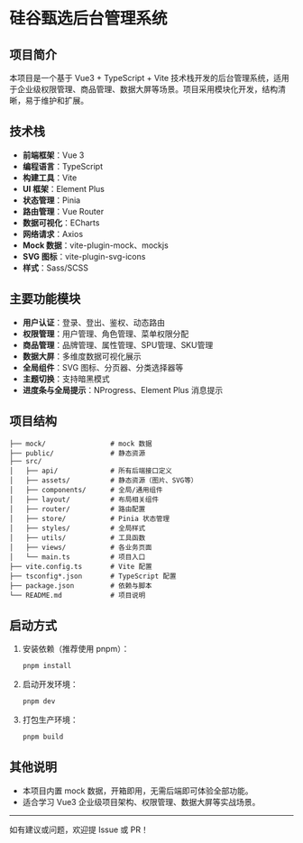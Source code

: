 # 硅谷甄选后台管理系统

## 项目简介

本项目是一个基于 Vue3 + TypeScript + Vite 技术栈开发的后台管理系统，适用于企业级权限管理、商品管理、数据大屏等场景。项目采用模块化开发，结构清晰，易于维护和扩展。

## 技术栈
- **前端框架**：Vue 3
- **编程语言**：TypeScript
- **构建工具**：Vite
- **UI 框架**：Element Plus
- **状态管理**：Pinia
- **路由管理**：Vue Router
- **数据可视化**：ECharts
- **网络请求**：Axios
- **Mock 数据**：vite-plugin-mock、mockjs
- **SVG 图标**：vite-plugin-svg-icons
- **样式**：Sass/SCSS

## 主要功能模块
- **用户认证**：登录、登出、鉴权、动态路由
- **权限管理**：用户管理、角色管理、菜单权限分配
- **商品管理**：品牌管理、属性管理、SPU管理、SKU管理
- **数据大屏**：多维度数据可视化展示
- **全局组件**：SVG 图标、分页器、分类选择器等
- **主题切换**：支持暗黑模式
- **进度条与全局提示**：NProgress、Element Plus 消息提示

## 项目结构
```
├── mock/                # mock 数据
├── public/              # 静态资源
├── src/
│   ├── api/             # 所有后端接口定义
│   ├── assets/          # 静态资源（图片、SVG等）
│   ├── components/      # 全局/通用组件
│   ├── layout/          # 布局相关组件
│   ├── router/          # 路由配置
│   ├── store/           # Pinia 状态管理
│   ├── styles/          # 全局样式
│   ├── utils/           # 工具函数
│   ├── views/           # 各业务页面
│   └── main.ts          # 项目入口
├── vite.config.ts       # Vite 配置
├── tsconfig*.json       # TypeScript 配置
├── package.json         # 依赖与脚本
└── README.md            # 项目说明
```

## 启动方式
1. 安装依赖（推荐使用 pnpm）：
   ```bash
   pnpm install
   ```
2. 启动开发环境：
   ```bash
   pnpm dev
   ```
3. 打包生产环境：
   ```bash
   pnpm build
   ```

## 其他说明
- 本项目内置 mock 数据，开箱即用，无需后端即可体验全部功能。
- 适合学习 Vue3 企业级项目架构、权限管理、数据大屏等实战场景。

---

如有建议或问题，欢迎提 Issue 或 PR！

